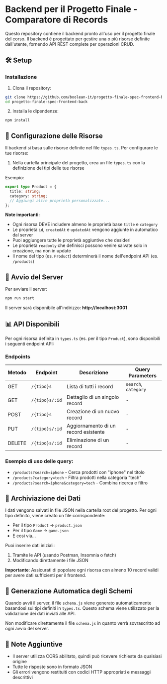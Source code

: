 # Backend per il Progetto Finale - Comparatore di Records

Questo repository contiene il backend pronto all'uso per il progetto finale del corso. Il backend è progettato per gestire una o più risorse definite dall'utente, fornendo API REST complete per operazioni CRUD.

## 🛠️ Setup

### Installazione

1. Clona il repository:
```bash
git clone https://github.com/boolean-it/progetto-finale-spec-frontend-back.git
cd progetto-finale-spec-frontend-back
```

2. Installa le dipendenze:
```bash
npm install
```

## 🔧 Configurazione delle Risorse

Il backend si basa sulle risorse definite nel file `types.ts`. Per configurare le tue risorse:

1. Nella cartella principale del progetto, crea un file `types.ts` con la definizione dei tipi delle tue risorse

Esempio:
```typescript
export type Product = {
  title: string;
  category: string;
  // Aggiungi altre proprietà personalizzate...
};
```

**Note importanti:**
- Ogni risorsa DEVE includere almeno le proprietà base `title` e `category`
- Le proprietà `id`, `createdAt` e `updatedAt` vengono aggiunte in automatico dal server
- Puoi aggiungere tutte le proprietà aggiuntive che desideri
- Le proprietà `readonly` che definisci possono venire salvate solo in creazione, ma non in update
- Il nome del tipo (es. `Product`) determinerà il nome dell'endpoint API (es. `/products`)

## 🚀 Avvio del Server

Per avviare il server:

```bash
npm run start
```

Il server sarà disponibile all'indirizzo: **http://localhost:3001**

## 📊 API Disponibili

Per ogni risorsa definita in `types.ts` (es. per il tipo `Product`), sono disponibili i seguenti endpoint API:

### Endpoints

| Metodo | Endpoint            | Descrizione                                | Query Parameters                   |
|--------|---------------------|--------------------------------------------|------------------------------------|
| GET    | `/{tipo}s`          | Lista di tutti i record                    | `search`, `category`               |
| GET    | `/{tipo}s/:id`      | Dettaglio di un singolo record             | -                                  |
| POST   | `/{tipo}s`          | Creazione di un nuovo record               | -                                  |
| PUT    | `/{tipo}s/:id`      | Aggiornamento di un record esistente       | -                                  |
| DELETE | `/{tipo}s/:id`      | Eliminazione di un record                  | -                                  |

### Esempio di uso delle query:
- `/products?search=iphone` - Cerca prodotti con "iphone" nel titolo
- `/products?category=tech` - Filtra prodotti nella categoria "tech"
- `/products?search=iphone&category=tech` - Combina ricerca e filtro

## 💾 Archiviazione dei Dati

I dati vengono salvati in file JSON nella cartella root del progetto. Per ogni tipo definito, viene creato un file corrispondente:

- Per il tipo `Product` → `product.json`
- Per il tipo `Game` → `game.json`
- E così via...

Puoi inserire dati iniziali:
1. Tramite le API (usando Postman, Insomnia o fetch)
2. Modificando direttamente i file JSON

**Importante**: Assicurati di popolare ogni risorsa con almeno 10 record validi per avere dati sufficienti per il frontend.

## 🔄 Generazione Automatica degli Schemi

Quando avvii il server, il file `schema.js` viene generato automaticamente basandosi sui tipi definiti in `types.ts`. Questo schema viene utilizzato per la validazione dei dati inviati alle API.

Non modificare direttamente il file `schema.js` in quanto verrà sovrascritto ad ogni avvio del server.

## 📝 Note Aggiuntive

- Il server utilizza CORS abilitato, quindi può ricevere richieste da qualsiasi origine
- Tutte le risposte sono in formato JSON
- Gli errori vengono restituiti con codici HTTP appropriati e messaggi descrittivi
